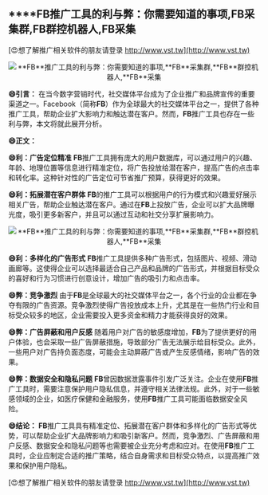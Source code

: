 ## ****FB**推广工具的利与弊：你需要知道的事项,**FB**采集群,**FB**群控机器人,**FB**采集**

[😍想了解推广相关软件的朋友请登录 http://www.vst.tw](http://www.vst.tw)

 <center><img src="https://vst.tw/MP4/tuiguang/png/5.png" alt="**FB**推广工具的利与弊：你需要知道的事项,**FB**采集群,**FB**群控机器人,**FB**采集"></center>

**😄引言：**
在当今数字营销时代，社交媒体平台成为了企业推广和品牌宣传的重要渠道之一。Facebook（简称**FB**）作为全球最大的社交媒体平台之一，提供了各种推广工具，帮助企业扩大影响力和触达潜在客户。然而，**FB**推广工具也存在一些利与弊，本文将就此展开分析。

**😄正文：**

**😄利：广告定位精准**
**FB**推广工具拥有庞大的用户数据库，可以通过用户的兴趣、年龄、地理位置等信息进行精准定位，将广告投放给潜在客户，提高广告的点击率和转化率。这种针对性的广告定位可节省推广预算，获得更好的效果。

**😄利：拓展潜在客户群体**
**FB**的推广工具可以根据用户的行为模式和兴趣爱好展示相关广告，帮助企业触达潜在客户。通过在**FB**上投放广告，企业可以扩大品牌曝光度，吸引更多新客户，并且可以通过互动和社交分享扩展影响力。

 <center><img src="https://vst.tw/MP4/tuiguang/png/4.png" alt="**FB**推广工具的利与弊：你需要知道的事项,**FB**采集群,**FB**群控机器人,**FB**采集"></center>

**😄利：多样化的广告形式**
**FB**推广工具提供多种广告形式，包括图片、视频、滑动画廊等。这使得企业可以选择最适合自己产品和品牌的广告形式，并根据目标受众的喜好和行为习惯进行创意设计，增加广告的吸引力和点击率。

**😄弊：竞争激烈**
由于**FB**是全球最大的社交媒体平台之一，各个行业的企业都在争夺有限的广告资源。竞争激烈使得广告投放成本上升，尤其是在一些热门行业和目标受众较多的地区，企业需要投入更多资金和精力才能获得良好的效果。

**😄弊：广告屏蔽和用户反感**
随着用户对广告的敏感度增加，**FB**为了提供更好的用户体验，也会采取一些广告屏蔽措施，导致部分广告无法展示给目标受众。此外，一些用户对广告持负面态度，可能会主动屏蔽广告或产生反感情绪，影响广告的效果。

**😄弊：数据安全和隐私问题**
**FB**曾因数据泄露事件引发广泛关注。企业在使用**FB**推广工具时，需要注意保护用户隐私信息，并遵守相关法律法规。此外，对于一些敏感领域的企业，如医疗保健和金融服务，使用**FB**推广工具可能面临数据安全风险。

**😄结论：**
**FB**推广工具具有精准定位、拓展潜在客户群体和多样化的广告形式等优势，可以帮助企业扩大品牌影响力和吸引新客户。然而，竞争激烈、广告屏蔽和用户反感、数据安全和隐私问题等也需要被企业充分考虑和应对。在使用**FB**推广工具时，企业应制定合适的推广策略，结合自身需求和目标受众特点，以提高推广效果和保护用户隐私。

[😍想了解推广相关软件的朋友请登录 http://www.vst.tw](http://www.vst.tw)



